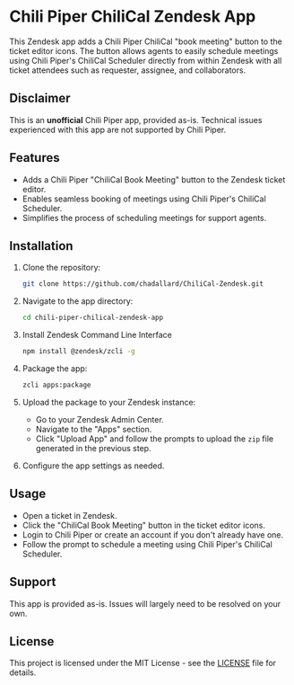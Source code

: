 # Chili Piper ChiliCal Zendesk App

This Zendesk app adds a Chili Piper ChiliCal "book meeting" button to the ticket editor icons. The button allows agents to easily schedule meetings using Chili Piper's ChiliCal Scheduler directly from within Zendesk with all ticket attendees such as requester, assignee, and collaborators. 

## Disclaimer

This is an **unofficial** Chili Piper app, provided as-is. Technical issues experienced with this app are not supported by Chili Piper. 

## Features

- Adds a Chili Piper "ChiliCal Book Meeting" button to the Zendesk ticket editor.
- Enables seamless booking of meetings using Chili Piper's ChiliCal Scheduler.
- Simplifies the process of scheduling meetings for support agents.

## Installation

1. Clone the repository:
    ```sh
    git clone https://github.com/chadallard/ChiliCal-Zendesk.git
    ```

2. Navigate to the app directory:
    ```sh
    cd chili-piper-chilical-zendesk-app
    ```

3. Install Zendesk Command Line Interface
    ```sh
    npm install @zendesk/zcli -g
    ```

4. Package the app:
    ```sh
    zcli apps:package
    ```

5. Upload the package to your Zendesk instance:
    - Go to your Zendesk Admin Center.
    - Navigate to the "Apps" section.
    - Click "Upload App" and follow the prompts to upload the `zip` file generated in the previous step.

6. Configure the app settings as needed.

## Usage

- Open a ticket in Zendesk.
- Click the "ChiliCal Book Meeting" button in the ticket editor icons.
- Login to Chili Piper or create an account if you don't already have one.
- Follow the prompt to schedule a meeting using Chili Piper's ChiliCal Scheduler.

## Support

This app is provided as-is. Issues will largely need to be resolved on your own.

## License

This project is licensed under the MIT License - see the [LICENSE](LICENSE) file for details.
